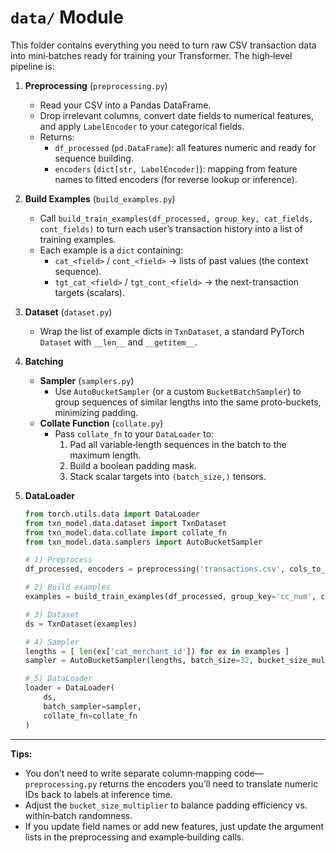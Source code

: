 # `data/` Module

This folder contains everything you need to turn raw CSV transaction data into mini‑batches ready for training your Transformer.  The high‑level pipeline is:

1. **Preprocessing** (`preprocessing.py`)

   - Read your CSV into a Pandas DataFrame.
   - Drop irrelevant columns, convert date fields to numerical features, and apply `LabelEncoder` to your categorical fields.
   - Returns:
     - `df_processed` (`pd.DataFrame`): all features numeric and ready for sequence building.
     - `encoders` (`dict[str, LabelEncoder]`): mapping from feature names to fitted encoders (for reverse lookup or inference).

2. **Build Examples** (`build_examples.py`)

   - Call `build_train_examples(df_processed, group_key, cat_fields, cont_fields)` to turn each user’s transaction history into a list of training examples.
   - Each example is a `dict` containing:
     - `cat_<field>` / `cont_<field>` → lists of past values (the context sequence).
     - `tgt_cat_<field>` / `tgt_cont_<field>` → the next-transaction targets (scalars).

3. **Dataset** (`dataset.py`)

   - Wrap the list of example dicts in `TxnDataset`, a standard PyTorch `Dataset` with `__len__` and `__getitem__`.

4. **Batching**

   - **Sampler** (`samplers.py`)
     - Use `AutoBucketSampler` (or a custom `BucketBatchSampler`) to group sequences of similar lengths into the same proto‑buckets, minimizing padding.
   - **Collate Function** (`collate.py`)
     - Pass `collate_fn` to your `DataLoader` to:
       1. Pad all variable‑length sequences in the batch to the maximum length.
       2. Build a boolean padding mask.
       3. Stack scalar targets into `(batch_size,)` tensors.

5. **DataLoader**

   ```python
   from torch.utils.data import DataLoader
   from txn_model.data.dataset import TxnDataset
   from txn_model.data.collate import collate_fn
   from txn_model.data.samplers import AutoBucketSampler

   # 1) Preprocess
   df_processed, encoders = preprocessing('transactions.csv', cols_to_drop=..., date_features=..., cat_fields=...)

   # 2) Build examples
   examples = build_train_examples(df_processed, group_key='cc_num', cat_fields=..., cont_fields=...)

   # 3) Dataset
   ds = TxnDataset(examples)

   # 4) Sampler
   lengths = [ len(ex['cat_merchant_id']) for ex in examples ]
   sampler = AutoBucketSampler(lengths, batch_size=32, bucket_size_multiplier=50)

   # 5) DataLoader
   loader = DataLoader(
       ds,
       batch_sampler=sampler,
       collate_fn=collate_fn
   )
   ```

---

**Tips:**

- You don’t need to write separate column‑mapping code—`preprocessing.py` returns the encoders you’ll need to translate numeric IDs back to labels at inference time.
- Adjust the `bucket_size_multiplier` to balance padding efficiency vs. within‑batch randomness.
- If you update field names or add new features, just update the argument lists in the preprocessing and example‑building calls.

